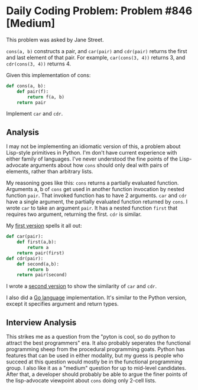 # Daily Coding Problem: Problem #846 [Medium]

This problem was asked by Jane Street.

`cons(a, b)` constructs a pair, and `car(pair)` and `cdr(pair)`
returns the first and last element of that pair.
For example, `car(cons(3, 4))` returns 3,
and `cdr(cons(3, 4))` returns 4.

Given this implementation of cons:

```python
def cons(a, b):
    def pair(f):
        return f(a, b)
    return pair
```

Implement `car` and `cdr`.

## Analysis

I may not be implementing an idiomatic version of this,
a problem about Lisp-style primitives in Python.
I'm don't have current experience with either family of languages.
I've never understood the fine points of the Lisp-advocate
arguments about how `cons` should only deal with pairs
of elements, rather than arbitrary lists.

My reasoning goes like this:
`cons` returns a partially evaluated function.
Arguments a, b of `cons` get used in another function
invocation by nested function `pair`.
That invoked function has to have 2 arguments.
`car` and `cdr` have a single argument,
the partially evaluated function returned by `cons`.
I wrote `car` to take an argument `pair`.
It has a nested function `first` that requires
two argument, returning the first.
`cdr` is similar.

My [first version](cons1.py) spells it all out:

```python
def car(pair):
    def first(a,b):
        return a
    return pair(first)
def cdr(pair):
    def second(a,b):
        return b
    return pair(second)
```

I wrote a [second version](cons2.py) to show the similarity
of `car` and `cdr`.

I also did a [Go language](cons2.go) implementation.
It's similar to the Python version,
except it specifies argument and return types.

## Interview Analysis

This strikes me as a question from the
"pyton is cool, so do python to attract the best programmers"
era.
It also probably seperates the functional programming sheep
from the procedural programming goats.
Python has features that can be used in either modality,
but my guess is people who succeed at this question
would mostly be in the functional programming group.
I also like it as a "medium" question for up to mid-level candidates.
After that, a developer should probably be able to argue
the finer points of the lisp-advocate viewpoint about `cons`
doing only 2-cell lists.
